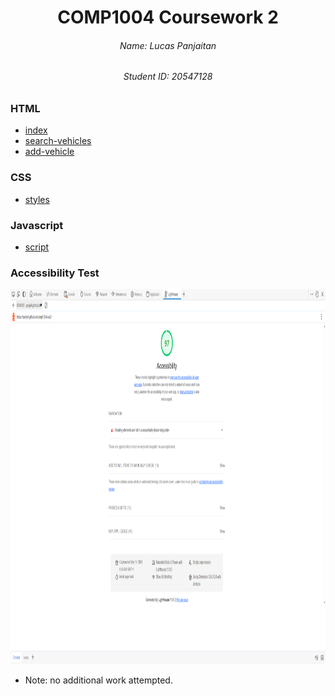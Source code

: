 <div align="center">
  <h1 style="text-align: center">COMP1004 Coursework 2</h1>
  <h6 style="text-align: center">Name: Lucas Panjaitan</h6>
  <h6 style="text-align: center">Student ID: 20547128</h6>
</div>

### HTML
- [index](index.html)
- [search-vehicles](search-vehicles.html)
- [add-vehicle](add-vehicle.html)

### CSS
- [styles](styles.css)

### Javascript
- [script](script.js)

### Accessibility Test
<div align="center">
  <img src="lighthouse.png" height="600">
</div>

- Note: no additional work attempted.